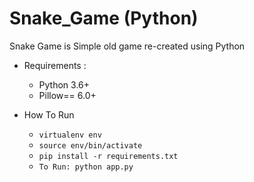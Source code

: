 # Snake_Game (Python)
Snake Game is Simple old game re-created using Python 

* Requirements :
  * Python 3.6+
  * Pillow== 6.0+

* How To Run
  * `virtualenv env`
  * `source env/bin/activate`
  * `pip install -r requirements.txt`
  * `To Run: python app.py`
    